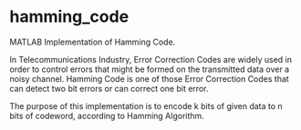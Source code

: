 # hamming_code
MATLAB Implementation of Hamming Code.

In Telecommunications Industry, Error Correction Codes are widely used in order to control errors that might be formed on the transmitted data over a noisy channel. Hamming Code is one of those Error Correction Codes that can detect two bit errors or can correct one bit error.

The purpose of this implementation is to encode k bits of given data to n bits of codeword, according to Hamming Algorithm.
